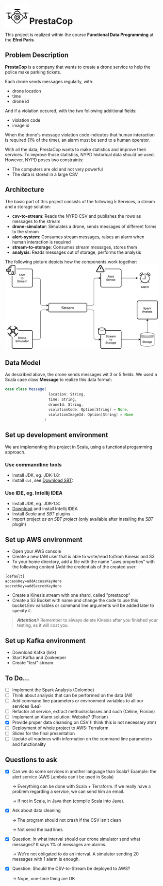 <img align="left" width="80" height="80" src="/Images/lildrone.png" alt=">Drone icon">

# PrestaCop
This project is realized within the course **Functional Data Programming** at the **Efrei Paris**.

## Problem Description
**PrestaCop** is a company that wants to create a drone service to help the police make parking tickets.

Each drone sends messages regularly, with:
- drone location
- time
- drone id

And if a violation occured, with the two following additional fields:
- violation code
- image id

When the drone's message violation code indicates that human interaction is required (1% of the time), an alarm must be send to a human operator.

With all the data, PrestaCop wants to make statistics and improve their services. To improve those statistics, NYPD historical data should be used. However, NYPD poses two constraints:
- The computers are old and not very powerful
- The data is stored in a large CSV

## Architecture
The basic part of this project consists of the following 5 Services, a stream and a storage solution:
- **csv-to-stream**: Reads the NYPD CSV and publishes the rows as messages to the stream
- **drone-simulator**: Simulates a drone, sends messages of different forms to the stream
- **alert-system**: Consumes stream messages, raises an alarm when human interaction is required
- **stream-to-storage**: Consumes stream messages, stores them
- **analysis**: Reads messages out of storage, performs the analysis

The following picture depicts how the components work together:
![Architecture](/Images/Architecture_v1.png)

## Data Model
As described above, the drone sends messages wit 3 or 5 fields. We used a Scala case class **Message** to realize this data format:
```scala
case class Message(
                    location: String,
                    time: String,
                    droneId: String,
                    violationCode: Option[String] = None,
                    violationImageId: Option[String] = None
                  )
```

## Set up development environment
We are implementing this project in Scala, using a functional progamming approach.

### Use commandline tools
- Install JDK, eg. JDK-1.8:
- Install `sbt`, see [Download SBT](https://www.scala-sbt.org/download.html):

### Use IDE, eg. Intellij IDEA
- Install JDK, eg. JDK-1.8:
- [Download](https://www.jetbrains.com/idea/download/) and install Intellij IDEA
- Install _Scala_ and _SBT_ plugins
- Import project _as an SBT project_ (only available after installing the _SBT_ plugin)

## Set up AWS environment
- Open your AWS console
- Create a new IAM user that is able to write/read to/from Kinesis and S3
- To your home directory, add a file with the name ".aws.properties" with the following content (Add the credentials of the created user:
```
[default]
accessKey=addAccessKeyHere
secretKey=addSecretKeyHere
```
- Create a Kinesis stream with one shard, called "prestacop"
- Create a S3 Bucket with name and change the code to use this bucket.Env variables or command line arguments will be added later to specify it.
> **_Attention!:_**  Remember to always delete Kinesis after you finished your testing, as it will cost you.

## Set up Kafka environment
- Download Kafka (link)
- Start Kafka and Zookeeper
- Create "test" stream

## To Do...
- [ ] Implement the Spark Analysis (Colombe)
- [ ] Think about analysis that can be performed on the data (All)
- [ ] Add command line parameters or environment variables to all our services (Lea)
- [ ] Refactor all service, extract methods/classes and such (Céline, Florian)
- [ ] Implement an Alarm solution: Website? (Florian)
- [x] Provide proper data cleansing on CSV (I think this is not necessary atm)
- [ ] Deployment of whole project to AWS: Terraform
- [ ] Slides for the final presentation
- [ ] Update all readmes with information on the command line parameters and functionality 

## Questions to ask
- [x] Can we do some services in another language than Scala? Example: the alert service (AWS Lambda can't be used in Scala)
  
  -> Everything can be done with Scala + Terraform. If we really have a problem regarding a service, we can send him an email.
  
  -> If not in Scala, in Java then (compile Scala into Java).
- [x] Ask about data cleaning 
  
  -> The program should not crash if the CSV isn't clean
  
  -> Not send the bad lines
- [x] Question: In what interval should our drone simulator send what messages? It says 1% of messages are alarms.

  -> We're not obligated to do an interval. A simulator sending 20 messages with 1 alarm is enough.

- [x] Question: Should the CSV-to-Stream be deployed to AWS?

  -> Nope, one-time thing are OK
